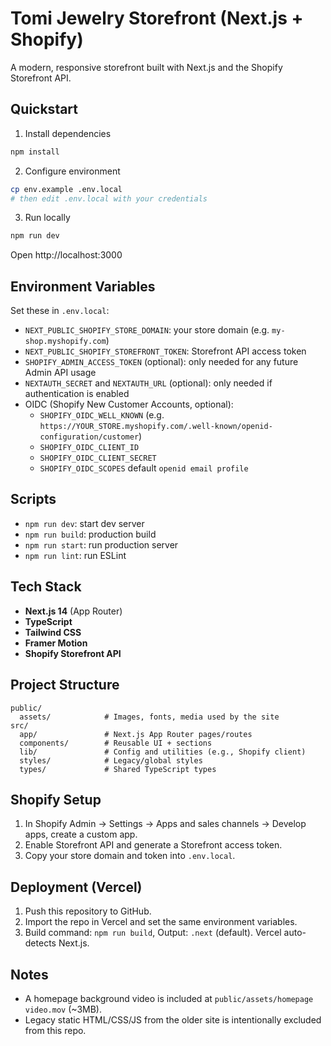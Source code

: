 # Tomi Jewelry Storefront (Next.js + Shopify)

A modern, responsive storefront built with Next.js and the Shopify Storefront API.

## Quickstart

1) Install dependencies
```bash
npm install
```

2) Configure environment
```bash
cp env.example .env.local
# then edit .env.local with your credentials
```

3) Run locally
```bash
npm run dev
```
Open http://localhost:3000

## Environment Variables
Set these in `.env.local`:

- `NEXT_PUBLIC_SHOPIFY_STORE_DOMAIN`: your store domain (e.g. `my-shop.myshopify.com`)
- `NEXT_PUBLIC_SHOPIFY_STOREFRONT_TOKEN`: Storefront API access token
- `SHOPIFY_ADMIN_ACCESS_TOKEN` (optional): only needed for any future Admin API usage
- `NEXTAUTH_SECRET` and `NEXTAUTH_URL` (optional): only needed if authentication is enabled
- OIDC (Shopify New Customer Accounts, optional):
  - `SHOPIFY_OIDC_WELL_KNOWN` (e.g. `https://YOUR_STORE.myshopify.com/.well-known/openid-configuration/customer`)
  - `SHOPIFY_OIDC_CLIENT_ID`
  - `SHOPIFY_OIDC_CLIENT_SECRET`
  - `SHOPIFY_OIDC_SCOPES` default `openid email profile`

## Scripts
- `npm run dev`: start dev server
- `npm run build`: production build
- `npm run start`: run production server
- `npm run lint`: run ESLint

## Tech Stack
- **Next.js 14** (App Router)
- **TypeScript**
- **Tailwind CSS**
- **Framer Motion**
- **Shopify Storefront API**

## Project Structure
```
public/
  assets/            # Images, fonts, media used by the site
src/
  app/               # Next.js App Router pages/routes
  components/        # Reusable UI + sections
  lib/               # Config and utilities (e.g., Shopify client)
  styles/            # Legacy/global styles
  types/             # Shared TypeScript types
```

## Shopify Setup
1. In Shopify Admin → Settings → Apps and sales channels → Develop apps, create a custom app.
2. Enable Storefront API and generate a Storefront access token.
3. Copy your store domain and token into `.env.local`.

## Deployment (Vercel)
1. Push this repository to GitHub.
2. Import the repo in Vercel and set the same environment variables.
3. Build command: `npm run build`, Output: `.next` (default). Vercel auto-detects Next.js.

## Notes
- A homepage background video is included at `public/assets/homepage video.mov` (~3MB).
- Legacy static HTML/CSS/JS from the older site is intentionally excluded from this repo.

